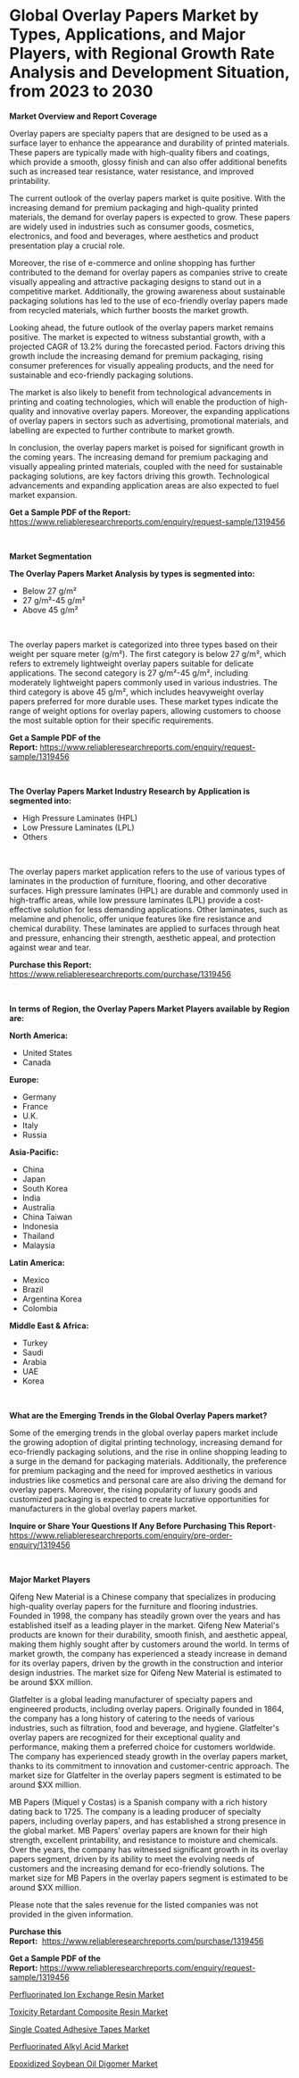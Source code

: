 <p><h1>Global Overlay Papers Market by Types, Applications, and Major Players, with Regional Growth Rate Analysis and Development Situation, from 2023 to 2030</h1></p><p><strong>Market Overview and Report Coverage</strong></p>
<p><p>Overlay papers are specialty papers that are designed to be used as a surface layer to enhance the appearance and durability of printed materials. These papers are typically made with high-quality fibers and coatings, which provide a smooth, glossy finish and can also offer additional benefits such as increased tear resistance, water resistance, and improved printability.</p><p>The current outlook of the overlay papers market is quite positive. With the increasing demand for premium packaging and high-quality printed materials, the demand for overlay papers is expected to grow. These papers are widely used in industries such as consumer goods, cosmetics, electronics, and food and beverages, where aesthetics and product presentation play a crucial role.</p><p>Moreover, the rise of e-commerce and online shopping has further contributed to the demand for overlay papers as companies strive to create visually appealing and attractive packaging designs to stand out in a competitive market. Additionally, the growing awareness about sustainable packaging solutions has led to the use of eco-friendly overlay papers made from recycled materials, which further boosts the market growth.</p><p>Looking ahead, the future outlook of the overlay papers market remains positive. The market is expected to witness substantial growth, with a projected CAGR of 13.2% during the forecasted period. Factors driving this growth include the increasing demand for premium packaging, rising consumer preferences for visually appealing products, and the need for sustainable and eco-friendly packaging solutions.</p><p>The market is also likely to benefit from technological advancements in printing and coating technologies, which will enable the production of high-quality and innovative overlay papers. Moreover, the expanding applications of overlay papers in sectors such as advertising, promotional materials, and labelling are expected to further contribute to market growth.</p><p>In conclusion, the overlay papers market is poised for significant growth in the coming years. The increasing demand for premium packaging and visually appealing printed materials, coupled with the need for sustainable packaging solutions, are key factors driving this growth. Technological advancements and expanding application areas are also expected to fuel market expansion.</p></p>
<p><strong>Get a Sample PDF of the Report:</strong> <a href="https://www.reliableresearchreports.com/enquiry/request-sample/1319456">https://www.reliableresearchreports.com/enquiry/request-sample/1319456</a></p>
<p>&nbsp;</p>
<p><strong>Market Segmentation</strong></p>
<p><strong>The Overlay Papers Market Analysis by types is segmented into:</strong></p>
<p><ul><li>Below 27 g/m²</li><li>27 g/m²-45 g/m²</li><li>Above 45 g/m²</li></ul></p>
<p>&nbsp;</p>
<p><p>The overlay papers market is categorized into three types based on their weight per square meter (g/m²). The first category is below 27 g/m², which refers to extremely lightweight overlay papers suitable for delicate applications. The second category is 27 g/m²-45 g/m², including moderately lightweight papers commonly used in various industries. The third category is above 45 g/m², which includes heavyweight overlay papers preferred for more durable uses. These market types indicate the range of weight options for overlay papers, allowing customers to choose the most suitable option for their specific requirements.</p></p>
<p><strong>Get a Sample PDF of the Report:</strong>&nbsp;<a href="https://www.reliableresearchreports.com/enquiry/request-sample/1319456">https://www.reliableresearchreports.com/enquiry/request-sample/1319456</a></p>
<p>&nbsp;</p>
<p><strong>The Overlay Papers Market Industry Research by Application is segmented into:</strong></p>
<p><ul><li>High Pressure Laminates (HPL)</li><li>Low Pressure Laminates (LPL)</li><li>Others</li></ul></p>
<p>&nbsp;</p>
<p><p>The overlay papers market application refers to the use of various types of laminates in the production of furniture, flooring, and other decorative surfaces. High pressure laminates (HPL) are durable and commonly used in high-traffic areas, while low pressure laminates (LPL) provide a cost-effective solution for less demanding applications. Other laminates, such as melamine and phenolic, offer unique features like fire resistance and chemical durability. These laminates are applied to surfaces through heat and pressure, enhancing their strength, aesthetic appeal, and protection against wear and tear.</p></p>
<p><strong>Purchase this Report:</strong>&nbsp; <a href="https://www.reliableresearchreports.com/purchase/1319456">https://www.reliableresearchreports.com/purchase/1319456</a></p>
<p>&nbsp;</p>
<p><strong>In terms of Region, the Overlay Papers Market Players available by Region are:</strong></p>
<p>
    <p> <strong> North America: </strong>
        <ul>
            <li>United States</li>
            <li>Canada</li>
        </ul>
        </p> 
    <p> <strong> Europe: </strong>
        <ul>
            <li>Germany</li>
            <li>France</li>
            <li>U.K.</li>
            <li>Italy</li>
            <li>Russia</li>
        </ul>
        </p> 
    <p> <strong> Asia-Pacific: </strong>
        <ul>
            <li>China</li>
            <li>Japan</li>
            <li>South Korea</li>
            <li>India</li>
            <li>Australia</li>
            <li>China Taiwan</li>
            <li>Indonesia</li>
            <li>Thailand</li>
            <li>Malaysia</li>
        </ul>
        </p> 
    <p> <strong> Latin America: </strong>
        <ul>
            <li>Mexico</li>
            <li>Brazil</li>
            <li>Argentina Korea</li>
            <li>Colombia</li>
        </ul>
        </p> 
    <p> <strong> Middle East & Africa: </strong>
        <ul>
            <li>Turkey</li>
            <li>Saudi</li>
            <li>Arabia</li>
            <li>UAE</li>
            <li>Korea</li>
        </ul>
    </p>
    </p>
<p>&nbsp;</p>
<p><strong>What are the Emerging Trends in the Global Overlay Papers market?</strong></p>
<p><p>Some of the emerging trends in the global overlay papers market include the growing adoption of digital printing technology, increasing demand for eco-friendly packaging solutions, and the rise in online shopping leading to a surge in the demand for packaging materials. Additionally, the preference for premium packaging and the need for improved aesthetics in various industries like cosmetics and personal care are also driving the demand for overlay papers. Moreover, the rising popularity of luxury goods and customized packaging is expected to create lucrative opportunities for manufacturers in the global overlay papers market.</p></p>
<p><strong>Inquire or Share Your Questions If Any Before Purchasing This Report</strong>- <a href="https://www.reliableresearchreports.com/enquiry/pre-order-enquiry/1319456">https://www.reliableresearchreports.com/enquiry/pre-order-enquiry/1319456</a></p>
<p>&nbsp;</p>
<p><strong>Major Market Players</strong></p>
<p><p>Qifeng New Material is a Chinese company that specializes in producing high-quality overlay papers for the furniture and flooring industries. Founded in 1998, the company has steadily grown over the years and has established itself as a leading player in the market. Qifeng New Material's products are known for their durability, smooth finish, and aesthetic appeal, making them highly sought after by customers around the world. In terms of market growth, the company has experienced a steady increase in demand for its overlay papers, driven by the growth in the construction and interior design industries. The market size for Qifeng New Material is estimated to be around $XX million.</p><p>Glatfelter is a global leading manufacturer of specialty papers and engineered products, including overlay papers. Originally founded in 1864, the company has a long history of catering to the needs of various industries, such as filtration, food and beverage, and hygiene. Glatfelter's overlay papers are recognized for their exceptional quality and performance, making them a preferred choice for customers worldwide. The company has experienced steady growth in the overlay papers market, thanks to its commitment to innovation and customer-centric approach. The market size for Glatfelter in the overlay papers segment is estimated to be around $XX million.</p><p>MB Papers (Miquel y Costas) is a Spanish company with a rich history dating back to 1725. The company is a leading producer of specialty papers, including overlay papers, and has established a strong presence in the global market. MB Papers' overlay papers are known for their high strength, excellent printability, and resistance to moisture and chemicals. Over the years, the company has witnessed significant growth in its overlay papers segment, driven by its ability to meet the evolving needs of customers and the increasing demand for eco-friendly solutions. The market size for MB Papers in the overlay papers segment is estimated to be around $XX million.</p><p>Please note that the sales revenue for the listed companies was not provided in the given information.</p></p>
<p><strong>Purchase this Report:</strong>&nbsp;&nbsp;<a href="https://www.reliableresearchreports.com/purchase/1319456">https://www.reliableresearchreports.com/purchase/1319456</a></p>
<p></p>
<p><strong>Get a Sample PDF of the Report:</strong>&nbsp;<a href="https://www.reliableresearchreports.com/enquiry/request-sample/1319456">https://www.reliableresearchreports.com/enquiry/request-sample/1319456</a></p>
<p><p><a href="https://medium.com/@rosm15203/perfluorinated-ion-exchange-resin-market-competitive-analysis-market-trends-and-forecast-to-2030-91c6503d925f">Perfluorinated Ion Exchange Resin Market</a></p><p><a href="https://medium.com/@andem140256/decoding-toxicity-retardant-composite-resin-market-metrics-market-share-trends-and-growth-9a31ec38aa96">Toxicity Retardant Composite Resin Market</a></p><p><a href="https://medium.com/@landis15236/decoding-single-coated-adhesive-tapes-market-metrics-market-share-trends-and-growth-patterns-6958ded35d46">Single Coated Adhesive Tapes Market</a></p><p><a href="https://medium.com/@mariad13206/perfluorinated-alkyl-acid-market-competitive-analysis-market-trends-and-forecast-to-2030-2e51024cf0b9">Perfluorinated Alkyl Acid Market</a></p><p><a href="https://medium.com/@emiliomartelli542/epoxidized-soybean-oil-digomer-market-competitive-analysis-market-trends-and-forecast-to-2030-24561ab55f6f">Epoxidized Soybean Oil Digomer Market</a></p></p>